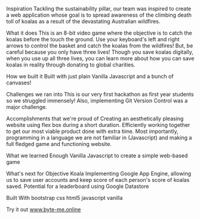 Inspiration
Tackling the sustainability pillar, our team was inspired to create a web application whose goal is to spread awareness of the climbing death toll of koalas as a result of the devastating Australian wildfires.

What it does
This is an 8-bit video game where the objective is to catch the koalas before the touch the ground. Use your keyboard's left and right arrows to control the basket and catch the koalas from the wildfires! But, be careful because you only have three lives! Though you save koalas digitally, when you use up all three lives, you can learn more about how you can save koalas in reality through donating to global charities.

How we built it
Built with just plain Vanilla Javascript and a bunch of canvases!

Challenges we ran into
This is our very first hackathon as first year students so we struggled immensely! Also, implementing Git Version Control was a major challenge.

Accomplishments that we're proud of
Creating an aesthetically pleasing website using flex box during a short duration. Efficiently working together to get our most viable product done with extra time. Most importantly, programming in a language we are not familiar in (Javascript) and making a full fledged game and functioning website.

What we learned
Enough Vanilla Javascript to create a simple web-based game

What's next for Objective Koala
Implementing Google App Engine, allowing us to save user accounts and keep score of each person's score of koalas saved. Potential for a leaderboard using Google Datastore

Built With
bootstrap
css
html5
javascript
vanilla

Try it out
www.byte-me.online
